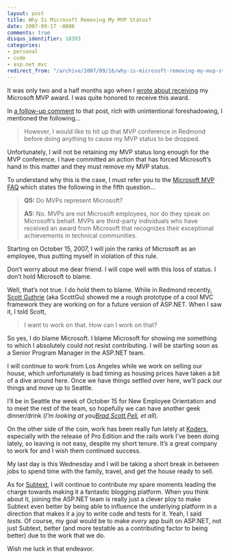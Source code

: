 ```yaml
---
layout: post
title: Why Is Microsoft Removing My MVP Status?
date: 2007-09-17 -0800
comments: true
disqus_identifier: 18393
categories:
- personal
- code
- asp.net mvc
redirect_from: "/archive/2007/09/16/why-is-microsoft-removing-my-mvp-status.aspx/"
---
```


It was only two and a half months ago when I [wrote about
receiving](https://haacked.com/archive/2007/07/01/bank-error-in-my-favor.-im-a-microsoft-mvp.aspx "Bank Error In My Favor")
my Microsoft MVP award. I was quite honored to receive this award.

In [a follow-up
comment](https://haacked.com/archive/2007/07/01/bank-error-in-my-favor.-im-a-microsoft-mvp.aspx#45560 "Comment on my mvp status")
to that post, rich with unintentional foreshadowing, I mentioned the
following...

> However, I would like to hit up that MVP conference in Redmond before
> doing anything to cause my MVP status to be dropped.

Unfortunately, I will not be retaining my MVP status long enough for the
MVP conference. I have committed an action that has forced Microsoft’s
hand in this matter and they must remove my MVP status.

To understand why this is the case, I must refer you to the [Microsoft
MVP
FAQ](https://mvp.support.microsoft.com/default.aspx/gp/mvpfaqs "Microsoft MVP FAQ")
which states the following in the fifth question...

> **Q5:** Do MVPs represent Microsoft?
>
> **A5:** No. MVPs are not Microsoft employees, nor do they speak on
> Microsoft’s behalf. MVPs are third-party individuals who have received
> an award from Microsoft that recognizes their exceptional achievements
> in technical communities.

Starting on October 15, 2007, I will join the ranks of Microsoft as an
employee, thus putting myself in violation of this rule.

Don’t worry about me dear friend. I will cope well with this loss of
status. I don’t hold Microsoft to blame.

Well, that’s not true. I do hold them to blame. While in Redmond
recently, [Scott
Guthrie](http://weblogs.asp.net/scottgu/ "ScottGu’s Blog") (aka ScottGu)
showed me a rough prototype of a cool MVC framework they are working on
for a future version of ASP.NET. When I saw it, I told Scott,

> I want to work on that. How can I work on that?

So yes, I do blame Microsoft. I blame Microsoft for showing me something
to which I absolutely could not resist contributing. I will be starting
soon as a Senior Program Manager in the ASP.NET team.

I will continue to work from Los Angeles while we work on selling our
house, which unfortunately is bad timing as housing prices have taken a
bit of a dive around here. Once we have things settled over here, we’ll
pack our things and move up to Seattle.

I’ll be in Seattle the week of October 15 for New Employee Orientation
and to meet the rest of the team, so hopefully we can have another geek
dinner/drink (*I’m looking at
you*[*Brad*](http://www.agileprogrammer.com/dotnetguy/ "Brad Wilson - The .NET Guy")*,*[*Scott*](http://www.lazycoder.com/weblog/ "LazyCoder")*,*[*Peli*](http://blog.dotnetwiki.org/ "Peli’s Farm")*,
et all*).

On the other side of the coin, work has been really fun lately at
[Koders](http://www.koders.com/ "Koders - Code Search Engine"),
especially with the release of Pro Edition and the rails work I’ve been
doing lately, so leaving is not easy, despite my short tenure. It’s a
great company to work for and I wish them continued success.

My last day is this Wednesday and I will be taking a short break in
between jobs to spend time with the family, travel, and get the house
ready to sell.

As for [Subtext](http://subtextproject.com/ "Subtext"), I will continue
to contribute my spare moments leading the charge towards making it a
fantastic blogging platform. When you think about it, joining the
ASP.NET team is really just a clever ploy to make Subtext even better by
being able to influence the underlying platform in a direction that
makes it a joy to write code and tests for it. Yeah, I said *tests*. Of
course, my goal would be to make *every* app built on ASP.NET, not just
Subtext, better (and more testable as a contributing factor to being
better) due to the work that we do.

Wish me luck in that endeavor.

